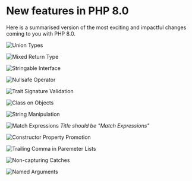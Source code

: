 # New features in PHP 8.0
Here is a summarised version of the most exciting and impactful changes coming to you with PHP 8.0.

![Union Types](./static/Union%20Types@2x.png)

![Mixed Return Type](./static/Mixed%20return%20type@2x.png)

![Stringable Interface](./static/Stringable%20interface@2x.png)

![Nullsafe Operator](./static/Nullsafe%20operator@2x.png)

![Trait Signature Validation](./static/Trait%20signature%20validation@2x.png)

![Class on Objects](./static/class%20on%20objects@2x.png)

![String Manipulation](./static/String%20Manipulation@2x.png)

![Match Expressions](./static/Syntactical%20Sugar@2x.png)
*Title should be "Match Expressions"*

![Constructor Property Promotion](./static/Constructor%20property%20promotion@2x.png)

![Trailing Comma in Paremeter Lists](./static/Trailing%20comma%20in%20parameter%20lists@2x.png)

![Non-capturing Catches](./static/Non-capturing%20catches@2x.png)

![Named Arguments](./static/Named%20arguments@2x.png)
